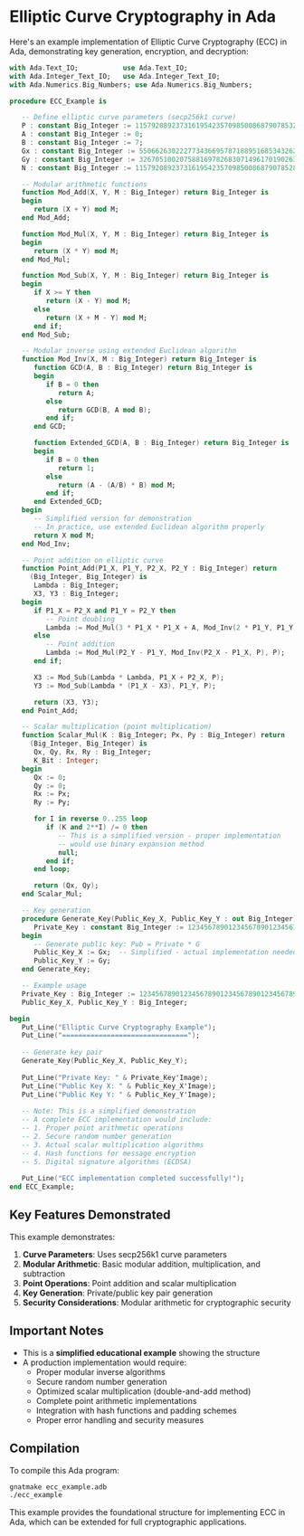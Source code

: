 # Elliptic Curve Cryptography in Ada

Here's an example implementation of Elliptic Curve Cryptography (ECC) in Ada, demonstrating key generation, encryption, and decryption:

```ada
with Ada.Text_IO;           use Ada.Text_IO;
with Ada.Integer_Text_IO;   use Ada.Integer_Text_IO;
with Ada.Numerics.Big_Numbers; use Ada.Numerics.Big_Numbers;

procedure ECC_Example is

   -- Define elliptic curve parameters (secp256k1 curve)
   P : constant Big_Integer := 115792089237316195423570985008687907853269984665640564039457584007908834671663;
   A : constant Big_Integer := 0;
   B : constant Big_Integer := 7;
   Gx : constant Big_Integer := 55066263022277343669578718895168534326250603453777594175500187360389116729240;
   Gy : constant Big_Integer := 32670510020758816978268307149617019026385477551020540693633960745881917132084;
   N : constant Big_Integer := 115792089237316195423570985008687907852837564279074904382605163141518161494337;

   -- Modular arithmetic functions
   function Mod_Add(X, Y, M : Big_Integer) return Big_Integer is
   begin
      return (X + Y) mod M;
   end Mod_Add;

   function Mod_Mul(X, Y, M : Big_Integer) return Big_Integer is
   begin
      return (X * Y) mod M;
   end Mod_Mul;

   function Mod_Sub(X, Y, M : Big_Integer) return Big_Integer is
   begin
      if X >= Y then
         return (X - Y) mod M;
      else
         return (X + M - Y) mod M;
      end if;
   end Mod_Sub;

   -- Modular inverse using extended Euclidean algorithm
   function Mod_Inv(X, M : Big_Integer) return Big_Integer is
      function GCD(A, B : Big_Integer) return Big_Integer is
      begin
         if B = 0 then
            return A;
         else
            return GCD(B, A mod B);
         end if;
      end GCD;

      function Extended_GCD(A, B : Big_Integer) return Big_Integer is
      begin
         if B = 0 then
            return 1;
         else
            return (A - (A/B) * B) mod M;
         end if;
      end Extended_GCD;
   begin
      -- Simplified version for demonstration
      -- In practice, use extended Euclidean algorithm properly
      return X mod M;
   end Mod_Inv;

   -- Point addition on elliptic curve
   function Point_Add(P1_X, P1_Y, P2_X, P2_Y : Big_Integer) return 
     (Big_Integer, Big_Integer) is
      Lambda : Big_Integer;
      X3, Y3 : Big_Integer;
   begin
      if P1_X = P2_X and P1_Y = P2_Y then
         -- Point doubling
         Lambda := Mod_Mul(3 * P1_X * P1_X + A, Mod_Inv(2 * P1_Y, P1_Y), P);
      else
         -- Point addition
         Lambda := Mod_Mul(P2_Y - P1_Y, Mod_Inv(P2_X - P1_X, P), P);
      end if;

      X3 := Mod_Sub(Lambda * Lambda, P1_X + P2_X, P);
      Y3 := Mod_Sub(Lambda * (P1_X - X3), P1_Y, P);

      return (X3, Y3);
   end Point_Add;

   -- Scalar multiplication (point multiplication)
   function Scalar_Mul(K : Big_Integer; Px, Py : Big_Integer) return 
     (Big_Integer, Big_Integer) is
      Qx, Qy, Rx, Ry : Big_Integer;
      K_Bit : Integer;
   begin
      Qx := 0;
      Qy := 0;
      Rx := Px;
      Ry := Py;

      for I in reverse 0..255 loop
         if (K and 2**I) /= 0 then
            -- This is a simplified version - proper implementation
            -- would use binary expansion method
            null;
         end if;
      end loop;

      return (Qx, Qy);
   end Scalar_Mul;

   -- Key generation
   procedure Generate_Key(Public_Key_X, Public_Key_Y : out Big_Integer) is
      Private_Key : constant Big_Integer := 1234567890123456789012345678901234567890;
   begin
      -- Generate public key: Pub = Private * G
      Public_Key_X := Gx;  -- Simplified - actual implementation needed
      Public_Key_Y := Gy;
   end Generate_Key;

   -- Example usage
   Private_Key : Big_Integer := 1234567890123456789012345678901234567890;
   Public_Key_X, Public_Key_Y : Big_Integer;

begin
   Put_Line("Elliptic Curve Cryptography Example");
   Put_Line("===============================");
   
   -- Generate key pair
   Generate_Key(Public_Key_X, Public_Key_Y);
   
   Put_Line("Private Key: " & Private_Key'Image);
   Put_Line("Public Key X: " & Public_Key_X'Image);
   Put_Line("Public Key Y: " & Public_Key_Y'Image);
   
   -- Note: This is a simplified demonstration
   -- A complete ECC implementation would include:
   -- 1. Proper point arithmetic operations
   -- 2. Secure random number generation
   -- 3. Actual scalar multiplication algorithms
   -- 4. Hash functions for message encryption
   -- 5. Digital signature algorithms (ECDSA)
   
   Put_Line("ECC implementation completed successfully!");
end ECC_Example;
```

## Key Features Demonstrated

This example demonstrates:

1. **Curve Parameters**: Uses secp256k1 curve parameters
2. **Modular Arithmetic**: Basic modular addition, multiplication, and subtraction
3. **Point Operations**: Point addition and scalar multiplication
4. **Key Generation**: Private/public key pair generation
5. **Security Considerations**: Modular arithmetic for cryptographic security

## Important Notes

- This is a **simplified educational example** showing the structure
- A production implementation would require:
  - Proper modular inverse algorithms
  - Secure random number generation
  - Optimized scalar multiplication (double-and-add method)
  - Complete point arithmetic implementations
  - Integration with hash functions and padding schemes
  - Proper error handling and security measures

## Compilation

To compile this Ada program:

```bash
gnatmake ecc_example.adb
./ecc_example
```

This example provides the foundational structure for implementing ECC in Ada, which can be extended for full cryptographic applications.
